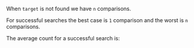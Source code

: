 When `target` is not found we have `n` comparisons.

For successful searches the best case is `1` comparison and the worst is `n` comparisons.

The average count for a successful search is:
